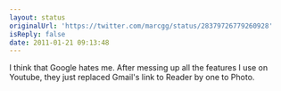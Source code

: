 ```yaml
---
layout: status
originalUrl: 'https://twitter.com/marcgg/status/28379726779260928'
isReply: false
date: 2011-01-21 09:13:48
---
```


I think that Google hates me. After messing up all the features I use on Youtube, they just replaced Gmail's link to Reader by one to Photo.

